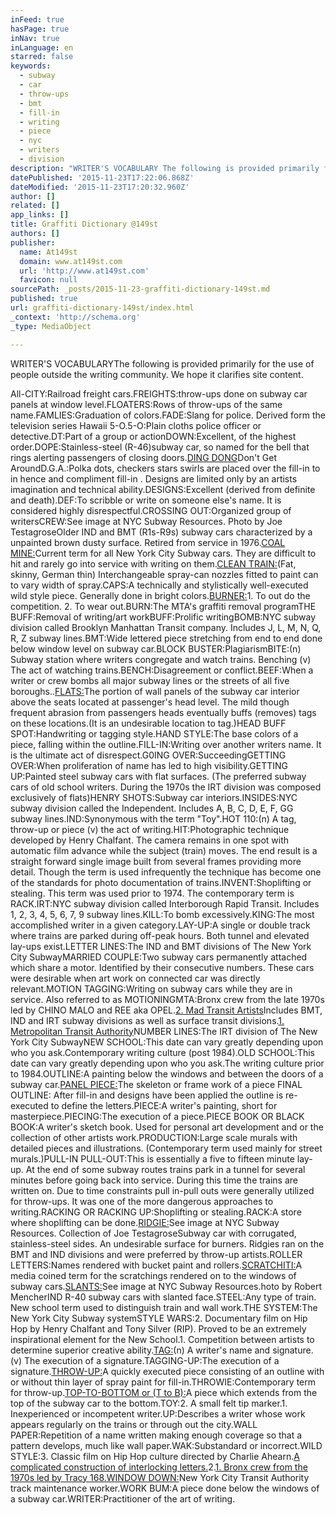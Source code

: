 ```yaml
---
inFeed: true
hasPage: true
inNav: true
inLanguage: en
starred: false
keywords:
  - subway
  - car
  - throw-ups
  - bmt
  - fill-in
  - writing
  - piece
  - nyc
  - writers
  - division
description: "WRITER'S VOCABULARY The following is provided primarily for the use of people outside the writing community. We hope it clarifies site content. When a writer or crew bombs all major subway lines or the streets of all five boroughs.. Current term for all New York City Subway cars."
datePublished: '2015-11-23T17:22:06.868Z'
dateModified: '2015-11-23T17:20:32.960Z'
author: []
related: []
app_links: []
title: Graffiti Dictionary @149st
authors: []
publisher:
  name: At149st
  domain: www.at149st.com
  url: 'http://www.at149st.com'
  favicon: null
sourcePath: _posts/2015-11-23-graffiti-dictionary-149st.md
published: true
url: graffiti-dictionary-149st/index.html
_context: 'http://schema.org'
_type: MediaObject

---
```

WRITER'S VOCABULARYThe following is provided primarily for the use of people outside the writing community. We hope it clarifies site content.

All-CITY:Railroad freight cars.FREIGHTS:throw-ups done on subway car panels at window level.FLOATERS:Rows of throw-ups of the same name.FAMLIES:Graduation of colors.FADE:Slang for police. Derived form the television series Hawaii 5-O.5-O:Plain cloths police officer or detective.DT:Part of a group or actionDOWN:Excellent, of the highest order.DOPE:Stainless-steel (R-46)subway car, so named for the bell that rings alerting passengers of closing doors.[DING DONG][0]Don't Get AroundD.G.A.:Polka dots, checkers stars swirls are placed over the fill-in to in hence and compliment fill-in . Designs are limited only by an artists imagination and technical ability.DESIGNS:Excellent (derived from definite and death).DEF:To scribble or write on someone else's name. It is considered highly disrespectful.CROSSING OUT:Organized group of writersCREW:See image at NYC Subway Resources. Photo by Joe TestagroseOlder IND and BMT (R1s-R9s) subway cars characterized by a unpainted brown dusty surface. Retired from service in 1976\.[COAL MINE:][1]Current term for all New York City Subway cars. They are difficult to hit and rarely go into service with writing on them.[CLEAN TRAIN:][2](Fat, skinny, German thin) Interchangeable spray-can nozzles fitted to paint can to vary width of spray.CAPS:A technically and stylistically well-executed wild style piece. Generally done in bright colors.[BURNER:][3]1\. To out do the competition. 2\. To wear out.BURN:The MTA's graffiti removal programTHE BUFF:Removal of writing/art workBUFF:Prolific writingBOMB:NYC subway division called Brooklyn Manhattan Transit company. Includes J, L, M, N, Q, R, Z subway lines.BMT:Wide lettered piece stretching from end to end done below window level on subway car.BLOCK BUSTER:PlagiarismBITE:(n) Subway station where writers congregate and watch trains. Benching (v) The act of watching trains.BENCH:Disagreement or conflict.BEEF:When a writer or crew bombs all major subway lines or the streets of all five boroughs..[FLATS:][4]The portion of wall panels of the subway car interior above the seats located at passenger's head level. The mild though frequent abrasion from passengers heads eventually buffs (removes) tags on these locations.(It is an undesirable location to tag.)HEAD BUFF SPOT:Handwriting or tagging style.HAND STYLE:The base colors of a piece, falling within the outline.FILL-IN:Writing over another writers name. It is the ultimate act of disrespect.G0ING OVER:SucceedingGETTING OVER:When proliferation of name has led to high visibility.GETTING UP:Painted steel subway cars with flat surfaces. (The preferred subway cars of old school writers. During the 1970s the IRT division was composed exclusively of flats)HENRY SHOTS:Subway car interiors.INSIDES:NYC subway division called the Independent. Includes A, B, C, D, E, F, GG subway lines.IND:Synonymous with the term "Toy".HOT 110:(n) A tag, throw-up or piece (v) the act of writing.HIT:Photographic technique developed by Henry Chalfant. The camera remains in one spot with automatic film advance while the subject (train) moves. The end result is a straight forward single image built from several frames providing more detail. Though the term is used infrequently the technique has become one of the standards for photo documentation of trains.INVENT:Shoplifting or stealing. This term was used prior to 1974\. The contemporary term is RACK.IRT:NYC subway division called Interborough Rapid Transit. Includes 1, 2, 3, 4, 5, 6, 7, 9 subway lines.KILL:To bomb excessively.KING:The most accomplished writer in a given category.LAY-UP:A single or double track where trains are parked during off-peak hours. Both tunnel and elevated lay-ups exist.LETTER LINES:The IND and BMT divisions of The New York City SubwayMARRIED COUPLE:Two subway cars permanently attached which share a motor. Identified by their consecutive numbers. These cars were desirable when art work on connected car was directly relevant.MOTION TAGGING:Writing on subway cars while they are in service. Also referred to as MOTIONINGMTA:Bronx crew from the late 1970s led by CHINO MALO and REE aka OPEL.[2\. Mad Transit Artists][5]Includes BMT, IND and IRT subway divisions as well as surface transit divisions.[1\. Metropolitan Transit Authority][6]NUMBER LINES:The IRT division of The New York City SubwayNEW SCHOOL:This date can vary greatly depending upon who you ask.Contemporary writing culture (post 1984).OLD SCHOOL:This date can vary greatly depending upon who you ask.The writing culture prior to 1984.OUTLINE:A painting below the windows and between the doors of a subway car.[PANEL PIECE:][7]The skeleton or frame work of a piece FINAL OUTLINE: After fill-in and designs have been applied the outline is re-executed to define the letters.PIECE:A writer's painting, short for masterpiece.PIECING:The execution of a piece.PIECE BOOK OR BLACK BOOK:A writer's sketch book. Used for personal art development and or the collection of other artists work.PRODUCTION:Large scale murals with detailed pieces and illustrations. (Contemporary term used mainly for street murals.)PULL-IN PULL-OUT:This is essentially a five to fifteen minute lay-up. At the end of some subway routes trains park in a tunnel for several minutes before going back into service. During this time the trains are written on. Due to time constraints pull in-pull outs were generally utilized for throw-ups. It was one of the more dangerous approaches to writing.RACKING OR RACKING UP:Shoplifting or stealing.RACK:A store where shoplifting can be done.[RIDGIE:][8]See image at NYC Subway Resources. Collection of Joe TestagroseSubway car with corrugated, stainless-steel sides. An undesirable surface for burners. Ridgies ran on the BMT and IND divisions and were preferred by throw-up artists.ROLLER LETTERS:Names rendered with bucket paint and rollers.[SCRATCHITI:][9]A media coined term for the scratchings rendered on to the windows of subway cars.[SLANTS:][10]See image at NYC Subway Resources.hoto by Robert MencherIND R-40 subway cars with slanted face.STEEL:Any type of train. New school term used to distinguish train and wall work.THE SYSTEM:The New York City Subway systemSTYLE WARS:2\. Documentary film on Hip Hop by Henry Chalfant and Tony Silver (RIP). Proved to be an extremely inspirational element for the New School.1\. Competition between artists to determine superior creative ability.[TAG:][11](n) A writer's name and signature. (v) The execution of a signature.TAGGING-UP:The execution of a signature.[THROW-UP:][12]A quickly executed piece consisting of an outline with or without thin layer of spray paint for fill-in.THROWIE:Contemporary term for throw-up.[TOP-TO-BOTTOM or (T to B):][13]A piece which extends from the top of the subway car to the bottom.TOY:2\. A small felt tip marker.1\. Inexperienced or incompetent writer.UP:Describes a writer whose work appears regularly on the trains or through out the city.WALL PAPER:Repetition of a name written making enough coverage so that a pattern develops, much like wall paper.WAK:Substandard or incorrect.WILD STYLE:3\. Classic film on Hip Hop culture directed by Charlie Ahearn.[A complicated construction of interlocking letters.][14]2\.[1\. Bronx crew from the 1970s led by Tracy 168\.][15][WINDOW DOWN:][16]New York City Transit Authority track maintenance worker.WORK BUM:A piece done below the windows of a subway car.WRITER:Practitioner of the art of writing.

[0]: http://www.at149st.com/images/ding.jpg
[1]: http://www.nycsubway.org/perl/show?2027
[2]: http://www.at149st.com/clean.html
[3]: http://www.at149st.com/images/real.jpg
[4]: http://www.at149st.com/images/hulk.jpg
[5]: http://www.at149st.com/mta.html
[6]: http://www.mta.nyc.ny.us/
[7]: http://www.at149st.com/images/blade2.jpg
[8]: http://www.nycsubway.org/perl/show?4918
[9]: http://www.at149st.com/scratch.html
[10]: http://www.nycsubway.org/perl/show?96659
[11]: http://www.at149st.com/tags.html
[12]: http://www.at149st.com/throwups.html
[13]: http://www.at149st.com/images/caz.jpg
[14]: http://www.at149st.com/wild.html
[15]: http://www.at149st.com/ws.html
[16]: http://www.at149st.com/images/dondi7.jpg
